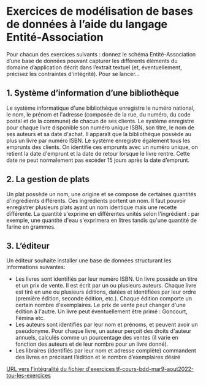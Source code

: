 # Exercices de modélisation de bases de données à l’aide du langage Entité-Association

Pour chacun des exercices suivants : donnez le schéma Entité-Association d’une base de données pouvant capturer les différents éléments du domaine d’application décrit dans l’extrait textuel (et, éventuellement, précisez les contraintes d'intégrité).
Pour se lancer…

## 1. Système d’information d’une bibliothèque
Le système informatique d'une bibliothèque enregistre le numéro national, le nom, le prénom et l'adresse (composée de la rue, du numéro, du code postal et de la commune) de chacun de ses clients. Le système enregistre pour chaque livre disponible son numéro unique ISBN, son titre, le nom de ses auteurs et sa date d'achat. Il apparaît que la bibliothèque possède au plus un livre par numéro ISBN. Le système enregistre également tous les emprunts des clients. On identifie ces emprunts avec un numéro unique, on retient la date d'emprunt et la date de retour lorsque le livre rentre. Cette date ne peut normalement pas excéder 15 jours après la date d’emprunt.

## 2. La gestion de plats
Un plat possède un nom, une origine et se compose de certaines quantités d'ingrédients différents. Ces ingrédients portent un nom. Il faut pouvoir enregistrer plusieurs plats ayant un nom identique mais une recette différente. La quantité s'exprime en différentes unités selon l'ingrédient : par exemple, une quantité d'eau s'exprimera en litres tandis qu'une quantité de farine en grammes.


## 3. L’éditeur
Un éditeur souhaite installer une base de données structurant les informations suivantes:
- Les livres sont identifiés par leur numéro ISBN. Un livre possède un titre et un prix de vente. Il est écrit par un ou plusieurs auteurs.
Chaque livre est tiré en une ou plusieurs éditions, datées et identifiées par leur ordre (première édition, seconde édition, etc.). Chaque édition comporte un certain nombre d'exemplaires. Le prix de vente peut changer d'une édition à l'autre.
Un livre peut éventuellement être primé : Goncourt, Fémina etc.
- Les auteurs sont identifiés par leur nom et prénoms, et peuvent avoir un pseudonyme. Pour chaque livre, un auteur perçoit des droits d'auteur annuels, calculés comme un pourcentage des ventes (il varie en fonction des auteurs et de leur nombre pour un livre donné).
- Les libraires (identifiés par leur nom et adresse complète) commandent des livres en précisant l’édition et le nombre d’exemplaires désiré

[URL vers l'intégralité du fichier d'exercices tf-cours-bdd-mar9-aout2022-tou-les-exercices](https://acrobat.adobe.com/link/review?uri=urn:aaid:scds:US:d4d83748-8ad2-3cf4-8976-90a71c39fd2c)
